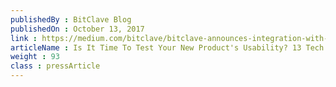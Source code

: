 ```yaml
---
publishedBy : BitClave Blog
publishedOn : October 13, 2017
link : https://medium.com/bitclave/bitclave-announces-integration-with-storj-labs-to-harness-the-power-of-distributed-cloud-storage-ad283f64d036
articleName : Is It Time To Test Your New Product's Usability? 13 Tech Experts Weigh In
weight : 93 
class : pressArticle
---
```

